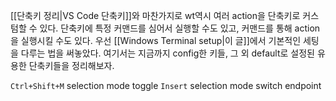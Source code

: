 [[단축키 정리|VS Code 단축키]]와 마찬가지로 wt역시 여러 action을 단축키로 커스텀할 수 있다. 단축키에 특정 커맨드를 심어서 실행할 수도 있고, 커맨드를 통해 action을 실행시킬 수도 있다. 
우선 [[Windows Terminal setup|이 글]]에서 기본적인 세팅을 다루는 법을 써놓았다. 
여기서는 지금까지 config한 키들, 그 외 default로 설정된 유용한 단축키들을 정리해보자.

`Ctrl+Shift+M` selection mode toggle
`Insert` selection mode switch endpoint


